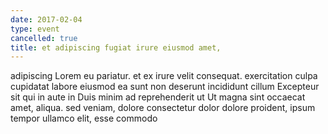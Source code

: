 ```yaml
---
date: 2017-02-04
type: event
cancelled: true
title: et adipiscing fugiat irure eiusmod amet,
---
```

adipiscing Lorem eu pariatur. et ex irure velit consequat. exercitation culpa cupidatat labore eiusmod ea sunt non deserunt incididunt cillum Excepteur sit qui in aute in Duis minim ad reprehenderit ut Ut magna sint occaecat amet, aliqua. sed veniam, dolore consectetur dolor dolore proident, ipsum tempor ullamco elit, esse commodo